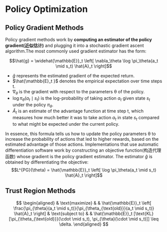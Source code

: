# Policy Optimization
## Policy Gradient Methods
Policy gradient methods work by __computing an estimator of the policy gradient(近似估计)__ and plugging it into a stochastic gradient ascent algorithm.The most commonly used gradient estimator has the form:
```math
\hat{g} = \widehat{\mathbb{E}}_t \left[ \nabla_\theta \log \pi_\theta(a_t \mid s_t) \hat{A}_t \right]
```
* $\hat{g}$ represents the estimated gradient of the expected return.
* $\hat{\mathbb{E}_t }$ denotes the empirical expectation over time steps t.
* $\nabla_\theta$ is the gradient with respect to the parameters θ of the policy.
* $\log \pi_\theta(a_t \mid s_t)$  is the log-probability of taking action $a_t$ given state $s_t$ under the policy $\pi_\theta$.
* $\hat{A}_t$ is an estimate of the advantage function at time step t, which measures how much better it was to take action $a_t$ in state $s_t$ compared to what might be expected under the current policy.

In essence, this formula tells us how to update the policy parameters 
θ to increase the probability of actions that led to higher rewards, based on the estimated advantage of those actions. Implementations that use automatic differentiation software work by constructing an objective function(构造代理函数) whose gradient is the policy gradient estimator. The estimator $\hat{g}$ is obtained by differentiating the objective:
$$L^{PG}(\theta) = \hat{\mathbb{E}}_t \left[ \log \pi_\theta(a_t \mid s_t) \hat{A}_t \right]$$

## Trust Region Methods
$$
\begin{aligned}
& \text{maximize} & & \hat{\mathbb{E}}_t \left[ \frac{\pi_{\theta}(a_t \mid s_t)}{\pi_{\theta_{\text{old}}}(a_t \mid s_t)} \hat{A}_t \right] & \text{subject to} & & \hat{\mathbb{E}}_t [\text{KL}[\pi_{\theta_{\text{old}}}(\cdot \mid s_t), \pi_{\theta}(\cdot \mid s_t)]] \leq \delta.
\end{aligned}
$$
